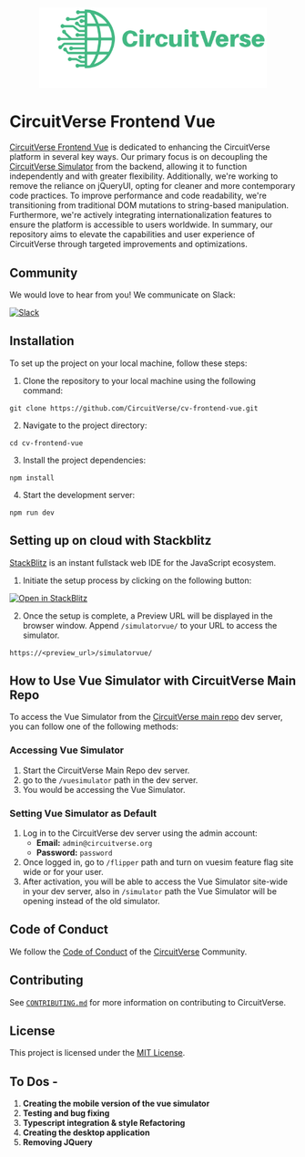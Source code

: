 <div align="center">
  <img src="https://github.com/CircuitVerse/CircuitVerse/raw/master/app/assets/images/cvlogo.svg" alt="The CircuitVerse logo" width="400"/>
</div>

# CircuitVerse Frontend Vue

[CircuitVerse Frontend Vue](https://circuitverse.netlify.app/simulatorvue) is dedicated to enhancing the CircuitVerse platform in several key ways. Our primary focus is on decoupling the [CircuitVerse Simulator](https://circuitverse.org/simulator) from the backend, allowing it to function independently and with greater flexibility. Additionally, we're working to remove the reliance on jQueryUI, opting for cleaner and more contemporary code practices. To improve performance and code readability, we're transitioning from traditional DOM mutations to string-based manipulation. Furthermore, we're actively integrating internationalization features to ensure the platform is accessible to users worldwide. In summary, our repository aims to elevate the capabilities and user experience of CircuitVerse through targeted improvements and optimizations.

## Community

We would love to hear from you! We communicate on Slack:

[![Slack](https://img.shields.io/badge/chat-on_slack-purple.svg?style=for-the-badge&logo=slack)](https://circuitverse.org/slack)

## Installation

To set up the project on your local machine, follow these steps:

1. Clone the repository to your local machine using the following command:

```
git clone https://github.com/CircuitVerse/cv-frontend-vue.git
```

2. Navigate to the project directory:

```
cd cv-frontend-vue
```

3. Install the project dependencies:

```
npm install
```

4. Start the development server:

```
npm run dev
```

## Setting up on cloud with Stackblitz

[StackBlitz](https://developer.stackblitz.com/guides/user-guide/what-is-stackblitz) is an instant fullstack web IDE for the JavaScript ecosystem.

1. Initiate the setup process by clicking on the following button:

[![Open in StackBlitz](https://developer.stackblitz.com/img/open_in_stackblitz.svg)](https://stackblitz.com/~/github.com/CircuitVerse/cv-frontend-vue)

2. Once the setup is complete, a Preview URL will be displayed in the browser window. Append `/simulatorvue/` to your URL to access the simulator.

```
https://<preview_url>/simulatorvue/
```

## How to Use Vue Simulator with CircuitVerse Main Repo

To access the Vue Simulator from the [CircuitVerse main repo](https://github.com/CircuitVerse/CircuitVerse) dev server, you can follow one of the following methods:

### Accessing Vue Simulator

1. Start the CircuitVerse Main Repo dev server.
2. go to the `/vuesimulator` path in the dev server.
3. You would be accessing the Vue Simulator.

### Setting Vue Simulator as Default

1. Log in to the CircuitVerse dev server using the admin account:
    - **Email:** `admin@circuitverse.org`
    - **Password:** `password`
2. Once logged in, go to `/flipper` path and turn on vuesim feature flag site wide or for your user.
3. After activation, you will be able to access the Vue Simulator site-wide in your dev server, also in `/simulator` path the Vue Simulator will be opening instead of the old simulator.

## Code of Conduct

We follow the [Code of Conduct](https://github.com/CircuitVerse/CircuitVerse/blob/master/code-of-conduct.md) of the [CircuitVerse](https://circuitverse.org) Community.

## Contributing

See [`CONTRIBUTING.md`](https://github.com/CircuitVerse/CircuitVerse/blob/master/CONTRIBUTING.md) for more information on contributing to CircuitVerse.

## License

This project is licensed under the [MIT License](LICENSE).

## To Dos -

1. **Creating the mobile version of the vue simulator**
2. **Testing and bug fixing**
3. **Typescript integration & style Refactoring**
4. **Creating the desktop application**
5. **Removing JQuery**
